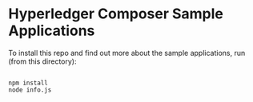 # Hyperledger Composer Sample Applications

To install this repo and find out more about the sample applications, run (from this directory):
```

npm install
node info.js

```
